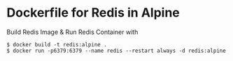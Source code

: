 Dockerfile for Redis in Alpine
==============================

Build Redis Image & Run Redis Container with

    $ docker build -t redis:alpine .
    $ docker run -p6379:6379 --name redis --restart always -d redis:alpine
